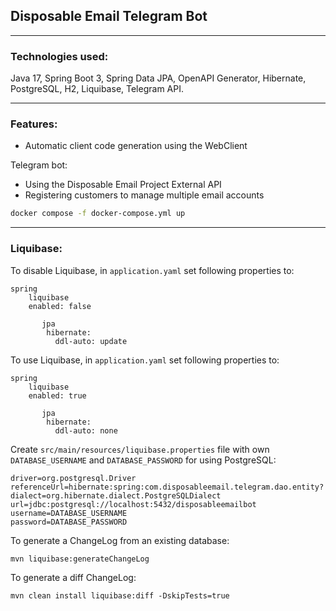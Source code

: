## Disposable Email Telegram Bot

___
### Technologies used:
Java 17, Spring Boot 3, Spring Data JPA, OpenAPI Generator, Hibernate, PostgreSQL, H2, Liquibase, Telegram API.

___
### Features:
- Automatic client code generation using the WebClient

Telegram bot:
- Using the Disposable Email Project External API
- Registering customers to manage multiple email accounts

```bash
docker compose -f docker-compose.yml up
```

___
### Liquibase:
To disable Liquibase, in `application.yaml` set following properties to:
```
spring
    liquibase
    enabled: false
    
       jpa
        hibernate:
          ddl-auto: update
```
To use Liquibase, in `application.yaml` set following properties to:
```
spring
    liquibase
    enabled: true
    
       jpa
        hibernate:
          ddl-auto: none
```

Create `src/main/resources/liquibase.properties` file with own `DATABASE_USERNAME` and `DATABASE_PASSWORD` for using PostgreSQL:

```
driver=org.postgresql.Driver
referenceUrl=hibernate:spring:com.disposableemail.telegram.dao.entity?dialect=org.hibernate.dialect.PostgreSQLDialect
url=jdbc:postgresql://localhost:5432/disposableemailbot
username=DATABASE_USERNAME
password=DATABASE_PASSWORD
```

To generate a ChangeLog from an existing database:
```
mvn liquibase:generateChangeLog
```

To generate a diff ChangeLog:
```
mvn clean install liquibase:diff -DskipTests=true
```